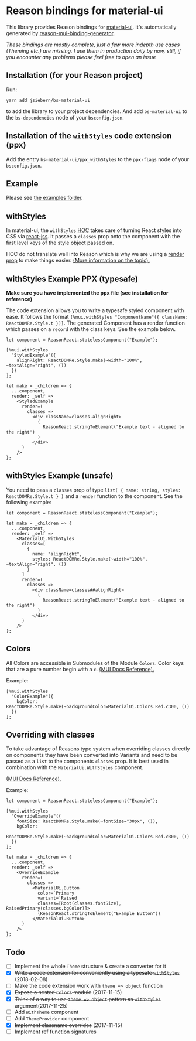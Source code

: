 # Reason bindings for material-ui
This library provides Reason bindings for
[material-ui](https://material-ui-next.com/). It's automatically generated by
[reason-mui-binding-generator](https://github.com/jsiebern/reason-mui-binding-generator).

*These bindings are mostly complete, just a few more indepth use cases (Theming etc.) are missing. I use them in production daily by now, still, if you encounter any problems please feel free to open an issue*

## Installation (for your Reason project)

Run:

    yarn add jsiebern/bs-material-ui

to add the library to your project dependencies. And add `bs-material-ui` to the `bs-dependencies` node of your `bsconfig.json`.

## Installation of the `withStyles` code extension (ppx)

Add the entry `bs-material-ui/ppx_withStyles` to the `ppx-flags` node of your `bsconfig.json`.

## Example

Please see [the examples folder](https://github.com/jsiebern/bs-material-ui/tree/master/src).

## withStyles

In material-ui, the `withStyles` [HOC](https://reactjs.org/docs/higher-order-components.html) takes care of turning React styles into CSS via [react-jss](https://github.com/cssinjs/react-jss). It passes a `classes` prop onto the component with the first level keys of the style object passed on.

HOC do not translate well into Reason which is why we are using a [render prop](http://reactpatterns.com/#render-callback) to make things easier. [(More information on the topic).](https://www.youtube.com/watch?v=BcVAq3YFiuc)

## withStyles Example PPX (typesafe)

**Make sure you have implemented the ppx file (see installation for reference)**

The code extension allows you to write a typesafe styled component with ease. It follows the format `[%mui.withStyles "ComponentName"({ className: ReactDOMRe.Style.t })]`. The generated Component has a render function which passes on a `record` with the class keys. See the example below.

```reason
let component = ReasonReact.statelessComponent("Example");

[%mui.withStyles
  "StyledExample"({
    alignRight: ReactDOMRe.Style.make(~width="100%", ~textAlign="right", ())
  })
];

let make = _children => {
  ...component,
  render: _self =>
    <StyledExample
      render=(
        classes =>
          <div className=classes.alignRight>
            (
              ReasonReact.stringToElement("Example text - aligned to the right")
            )
          </div>
      )
    />
};
```

## withStyles Example (unsafe)
You need to pass a `classes` prop of type `list( { name: string, styles: ReactDOMRe.Style.t } )` and a `render` function to the component. See the following example:

```reason
let component = ReasonReact.statelessComponent("Example");

let make = _children => {
  ...component,
  render: _self =>
    <MaterialUi.WithStyles
      classes=[
        {
          name: "alignRight",
          styles: ReactDOMRe.Style.make(~width="100%", ~textAlign="right", ())
        }
      ]
      render=(
        classes =>
          <div className=classes##alignRight>
            (
              ReasonReact.stringToElement("Example text - aligned to the right")
            )
          </div>
      )
    />
};
```

## Colors

All Colors are accessible in Submodules of the Module `Colors`. Color keys that are a pure number begin with a `c`. [(MUI Docs Reference).](https://material-ui-next.com/style/color/)

Example:

```reason
[%mui.withStyles
  "ColorExample"({
    bgColor: ReactDOMRe.Style.make(~backgroundColor=MaterialUi.Colors.Red.c300, ())
  })
];
```

## Overriding with classes

To take advantage of Reasons type system when overriding classes directly on components they have been converted into Variants and need to be passed as a `list` to the components `classes` prop. It is best used in combination with the `MaterialUi.WithStyles` component.

[(MUI Docs Reference).](https://material-ui-1dab0.firebaseapp.com/customization/overrides/#overriding-with-classes)

Example:
```reason
let component = ReasonReact.statelessComponent("Example");

[%mui.withStyles
  "OverrideExample"({
    fontSize: ReactDOMRe.Style.make(~fontSize="30px", ()),
    bgColor:
      ReactDOMRe.Style.make(~backgroundColor=MaterialUi.Colors.Red.c300, ())
  })
];

let make = _children => {
  ...component,
  render: _self =>
    <OverrideExample
      render=(
        classes =>
          <MaterialUi.Button
            color=`Primary
            variant=`Raised
            classes=[Root(classes.fontSize), RaisedPrimary(classes.bgColor)]>
            (ReasonReact.stringToElement("Example Button"))
          </MaterialUi.Button>
      )
    />
};
```

## Todo
- [ ] Implement the whole `Theme` structure & create a converter for it
- [x] ~~Write a code extension for conveniently using a typesafe `withStyles`~~ (2018-02-08)
- [ ] Make the code extension work with `theme => object` function
- [x] ~~Expose a nested `Colors` module~~ (2017-11-15)
- [x] ~~Think of a way to use `theme => object` pattern as `withStyles` argument~~(2017-11-25)
- [ ] Add `WithTheme` component
- [ ] Add `ThemeProvider` component
- [x] ~~Implement classname overrides~~ (2017-11-15)
- [ ] Implement ref function signatures